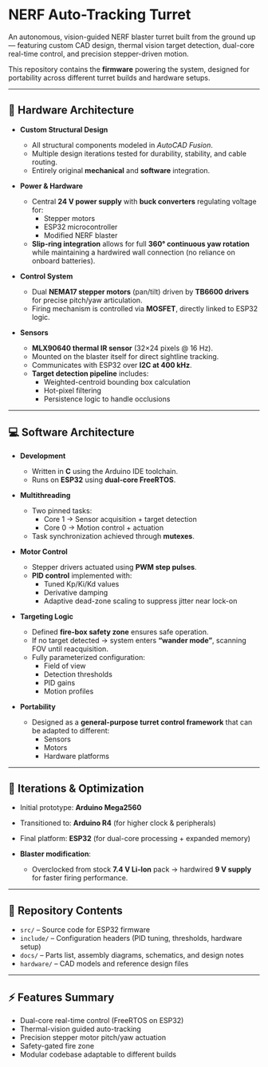 # NERF Auto-Tracking Turret

An autonomous, vision-guided NERF blaster turret built from the ground up — featuring custom CAD design, thermal vision target detection, dual-core real-time control, and precision stepper-driven motion.  

This repository contains the **firmware** powering the system, designed for portability across different turret builds and hardware setups.

---

## 🔧 Hardware Architecture

- **Custom Structural Design**  
  - All structural components modeled in *AutoCAD Fusion*.  
  - Multiple design iterations tested for durability, stability, and cable routing.  
  - Entirely original **mechanical** and **software** integration.  

- **Power & Hardware**  
  - Central **24 V power supply** with **buck converters** regulating voltage for:  
    - Stepper motors  
    - ESP32 microcontroller  
    - Modified NERF blaster  
  - **Slip-ring integration** allows for full **360° continuous yaw rotation** while maintaining a hardwired wall connection (no reliance on onboard batteries).  

- **Control System**  
  - Dual **NEMA17 stepper motors** (pan/tilt) driven by **TB6600 drivers** for precise pitch/yaw articulation.  
  - Firing mechanism is controlled via **MOSFET**, directly linked to ESP32 logic.  

- **Sensors**  
  - **MLX90640 thermal IR sensor** (32×24 pixels @ 16 Hz).  
  - Mounted on the blaster itself for direct sightline tracking.  
  - Communicates with ESP32 over **I2C at 400 kHz**.  
  - **Target detection pipeline** includes:  
    - Weighted-centroid bounding box calculation  
    - Hot-pixel filtering  
    - Persistence logic to handle occlusions  

---

## 💻 Software Architecture

- **Development**  
  - Written in **C** using the Arduino IDE toolchain.  
  - Runs on **ESP32** using **dual-core FreeRTOS**.  

- **Multithreading**  
  - Two pinned tasks:  
    - Core 1 → Sensor acquisition + target detection  
    - Core 0 → Motion control + actuation  
  - Task synchronization achieved through **mutexes**.  

- **Motor Control**  
  - Stepper drivers actuated using **PWM step pulses**.  
  - **PID control** implemented with:  
    - Tuned Kp/Ki/Kd values  
    - Derivative damping  
    - Adaptive dead-zone scaling to suppress jitter near lock-on  

- **Targeting Logic**  
  - Defined **fire-box safety zone** ensures safe operation.  
  - If no target detected → system enters **“wander mode”**, scanning FOV until reacquisition.  
  - Fully parameterized configuration:  
    - Field of view  
    - Detection thresholds  
    - PID gains  
    - Motion profiles  

- **Portability**  
  - Designed as a **general-purpose turret control framework** that can be adapted to different:  
    - Sensors  
    - Motors  
    - Hardware platforms  

---

## 🚀 Iterations & Optimization

- Initial prototype: **Arduino Mega2560**  
- Transitioned to: **Arduino R4** (for higher clock & peripherals)  
- Final platform: **ESP32** (for dual-core processing + expanded memory)  

- **Blaster modification**:  
  - Overclocked from stock **7.4 V Li-Ion** pack → hardwired **9 V supply** for faster firing performance.  

---

## 📂 Repository Contents

- `src/` – Source code for ESP32 firmware  
- `include/` – Configuration headers (PID tuning, thresholds, hardware setup)  
- `docs/` – Parts list, assembly diagrams, schematics, and design notes  
- `hardware/` – CAD models and reference design files

---

## ⚡️ Features Summary

- Dual-core real-time control (FreeRTOS on ESP32)  
- Thermal-vision guided auto-tracking  
- Precision stepper motor pitch/yaw actuation  
- Safety-gated fire zone  
- Modular codebase adaptable to different builds  
